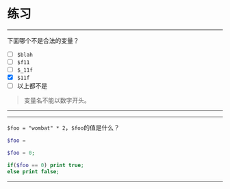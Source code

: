 # 练习

---

下面哪个不是合法的变量？
- [ ] `$blah`
- [ ] `$f11`
- [ ] `$_11f`
- [x] `$11f`
- [ ] 以上都不是

> 变量名不能以数字开头。

---

---

`$foo = "wombat" * 2`，`$foo`的值是什么？

```php
$foo =
```

```php
$foo = 0;
```

```php
if($foo == 0) print true;
else print false;
```

---
